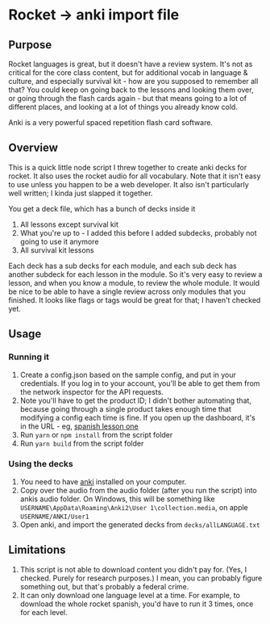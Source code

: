 # Rocket -> anki import file

## Purpose
Rocket languages is great, but it doesn't have a review system. It's not as critical for the core class content, but for
additional vocab in language & culture, and especially survival kit - how are you supposed to remember all that? You could
keep on going back to the lessons and looking them over, or going through the flash cards again - but that means going to
a lot of different places, and looking at a lot of things you already know cold.

Anki is a very powerful spaced repetition flash card software. 

## Overview
This is a quick little node script I threw together to create anki decks for rocket. It also uses the rocket audio for all vocabulary. Note that it isn't easy to use unless you happen to be a web developer. It also isn't particularly well written;
I kinda just slapped it together.

You get a deck file, which has a bunch of decks inside it
1. All lessons except survival kit
2. What you're up to - I added this before I added subdecks, probably not going to use it anymore
3. All survival kit lessons

Each deck has a sub decks for each module, and each sub deck has another subdeck for each lesson in the module.
So it's very easy to review a lesson, and when you know a module, to review the whole module.
It would be nice to be able to have a single review across only modules that you finished. It looks like flags or tags would be great for that; I haven't checked yet.

## Usage

### Running it
1. Create a config.json based on the sample config, and put in your credentials. If you log in to your account, you'll be able
to get them from the network inspector for the API requests.
2. Note you'll have to get the product ID; I didn't bother automating that, because going through a single product takes enough time that modifying a config each time is fine. If you open up the dashboard, it's in the URL - eg, [spanish lesson one][spanish dashboard]
4. Run `yarn` or `npm install` from the script folder
3. Run `yarn build` from the script folder

### Using the decks
1. You need to have [anki][anki home] installed on your computer. 
2. Copy over the audio from the audio folder (after you run the script) into ankis audio folder. On Windows, this will be something like `USERNAME\AppData\Roaming\Anki2\User 1\collection.media`, on apple `USERNAME/ANKI/User1`
3. Open anki, and import the generated decks from `decks/allLANGUAGE.txt`

## Limitations
1. This script is not able to download content you didn't pay for. (Yes, I checked. Purely for research purposes.) I mean, you can probably figure something out, but that's probably a federal crime.
2. It can only download one language level at a time. For example, to download the whole rocket spanish, you'd have to run it 3 times, once for each level.

[anki home]: https://apps.ankiweb.net/
[spanish dashboard]: https://app.rocketlanguages.com/members/products/1/dashboard